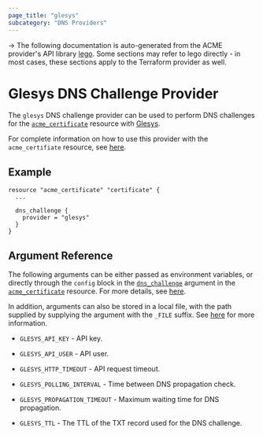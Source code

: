 ```yaml
---
page_title: "glesys"
subcategory: "DNS Providers"
---
```


-> The following documentation is auto-generated from the ACME
provider's API library [lego](https://go-acme.github.io/lego/).  Some
sections may refer to lego directly - in most cases, these sections
apply to the Terraform provider as well.

# Glesys DNS Challenge Provider

The `glesys` DNS challenge provider can be used to perform DNS challenges for
the [`acme_certificate`][resource-acme-certificate] resource with
[Glesys](https://glesys.com/).

[resource-acme-certificate]: ./certificate.md

For complete information on how to use this provider with the `acme_certifiate`
resource, see [here][resource-acme-certificate-dns-challenges].

[resource-acme-certificate-dns-challenges]: ./certificate.md#using-dns-challenges

## Example

```hcl
resource "acme_certificate" "certificate" {
  ...

  dns_challenge {
    provider = "glesys"
  }
}
```
## Argument Reference

The following arguments can be either passed as environment variables, or
directly through the `config` block in the
[`dns_challenge`][resource-acme-certificate-dns-challenge-arg] argument in the
[`acme_certificate`][resource-acme-certificate] resource. For more details, see
[here][resource-acme-certificate-dns-challenges].

[resource-acme-certificate-dns-challenge-arg]: ./certificate.md#dns_challenge

In addition, arguments can also be stored in a local file, with the path
supplied by supplying the argument with the `_FILE` suffix. See
[here][acme-certificate-file-arg-example] for more information.

[acme-certificate-file-arg-example]: ./certificate.md#using-variable-files-for-provider-arguments

* `GLESYS_API_KEY` - API key.
* `GLESYS_API_USER` - API user.

* `GLESYS_HTTP_TIMEOUT` - API request timeout.
* `GLESYS_POLLING_INTERVAL` - Time between DNS propagation check.
* `GLESYS_PROPAGATION_TIMEOUT` - Maximum waiting time for DNS propagation.
* `GLESYS_TTL` - The TTL of the TXT record used for the DNS challenge.



